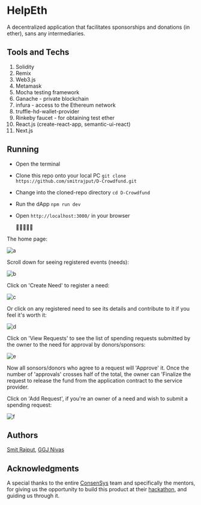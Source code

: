 # HelpEth

A decentralized application that facilitates sponsorships and donations (in ether), sans any intermediaries.

## Tools and Techs

1. Solidity
2. Remix
3. Web3.js
4. Metamask
5. Mocha testing framework
6. Ganache - private blockchain
7. infura - access to the Ethereum network
8. truffle-hd-wallet-provider
9. Rinkeby faucet - for obtaining test ether
10. React.js  (create-react-app, semantic-ui-react)
11. Next.js

## Running

* Open the terminal
* Clone this repo onto your local PC `git clone https://github.com/smitrajput/D-Crowdfund.git`
* Change into the cloned-repo directory `cd D-Crowdfund`
* Run the dApp `npm run dev`
* Open `http://localhost:3000/` in your browser 

     :tada::heart_eyes::sunglasses::angel::tada:
      
The home page: 

![a](https://user-images.githubusercontent.com/22425782/43033489-e3b33484-8ce8-11e8-9aea-eea1c3403148.jpeg)

Scroll down for seeing registered events (needs): 

![b](https://user-images.githubusercontent.com/22425782/43033491-ee2679f8-8ce8-11e8-8998-9141af00cde0.jpeg)

Click on 'Create Need' to register a need:

![c](https://user-images.githubusercontent.com/22425782/43033495-f2e2b3b2-8ce8-11e8-9083-2d9c5ca2788c.jpeg)

Or click on any registered need to see its details and contribute to it if you feel it's worth it:

![d](https://user-images.githubusercontent.com/22425782/43033497-f7c07216-8ce8-11e8-982e-05e292cc832c.jpeg)

Click on 'View Requests' to see the list of spending requests submitted by the owner to the need for approval by donors/sponsors:

![e](https://user-images.githubusercontent.com/22425782/43033499-fcec9968-8ce8-11e8-85f6-4793042a4317.jpeg)

Now all sonsors/donors who agree to a request will 'Approve' it. Once the number of 'approvals' crosses half of the total, the owner can 'Finalize the request to release the fund from the application contract to the service provider.

Click on 'Add Request', if you're an owner of a need and wish to submit a spending request:

![f](https://user-images.githubusercontent.com/22425782/43033504-047f4fea-8ce9-11e8-92b2-4881980e2397.jpeg)


## Authors

[Smit Rajput](https://github.com/smitrajput), 
[GGJ Nivas](https://github.com/N1vas)

## Acknowledgments

A special thanks to the entire [ConsenSys](https://new.consensys.net/) team and specifically the mentors, for giving us the opportunity to build this product at their [hackathon](http://developer.consensysindia.com/hackathon/), and guiding us through it.

